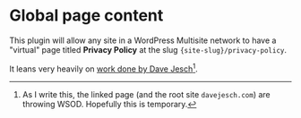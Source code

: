 # Global page content

This plugin will allow any site in a WordPress Multisite network to have a "virtual" page titled **Privacy Policy** at the slug `{site-slug}/privacy-policy`.

It leans very heavily on [work done by Dave Jesch](http://davejesch.com/2012/12/creating-virtual-pages-in-wordpress/)[^1].

[^1]: As I write this, the linked page (and the root site `davejesch.com`) are throwing WSOD. Hopefully this is temporary.
